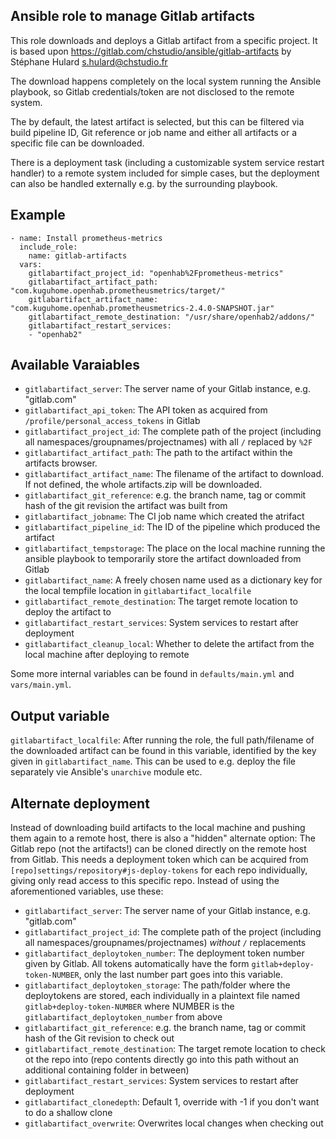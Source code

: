 Ansible role to manage Gitlab artifacts
---------------------------------------

This role downloads and deploys a Gitlab artifact from a specific project.
It is based upon https://gitlab.com/chstudio/ansible/gitlab-artifacts by Stéphane Hulard <s.hulard@chstudio.fr>

The download happens completely on the local system running the Ansible playbook, so Gitlab credentials/token are not disclosed to the remote system.

The by default, the latest artifact is selected, but this can be filtered via build pipeline ID, Git reference or job name and either all artifacts or a specific file can be downloaded.

There is a deployment task (including a customizable system service restart handler) to a remote system included for simple cases, but the deployment can also be handled externally e.g. by the surrounding playbook.


## Example

```ansible-playbook
- name: Install prometheus-metrics
  include_role:
    name: gitlab-artifacts
  vars:
    gitlabartifact_project_id: "openhab%2Fprometheus-metrics"
    gitlabartifact_artifact_path: "com.kuguhome.openhab.prometheusmetrics/target/"
    gitlabartifact_artifact_name: "com.kuguhome.openhab.prometheusmetrics-2.4.0-SNAPSHOT.jar"
    gitlabartifact_remote_destination: "/usr/share/openhab2/addons/"
    gitlabartifact_restart_services:
    - "openhab2"
```

## Available Varaiables
* `gitlabartifact_server`: The server name of your Gitlab instance, e.g. "gitlab.com"
* `gitlabartifact_api_token`: The API token as acquired from `/profile/personal_access_tokens` in Gitlab
* `gitlabartifact_project_id`: The complete path of the project (including all namespaces/groupnames/projectnames) with all `/` replaced by `%2F`
* `gitlabartifact_artifact_path`: The path to the artifact within the artifacts browser.
* `gitlabartifact_artifact_name`: The filename of the artifact to download. If not defined, the whole artifacts.zip will be downloaded.
* `gitlabartifact_git_reference`: e.g. the branch name, tag or commit hash of the git revision the artifact was built from
* `gitlabartifact_jobname`: The CI job name which created the atrifact
* `gitlabartifact_pipeline_id`: The ID of the pipeline which produced the artifact
* `gitlabartifact_tempstorage`: The place on the local machine running the ansible playbook to temporarily store the artifact downloaded from Gitlab
* `gitlabartifact_name`: A freely chosen name used as a dictionary key for the local tempfile location in `gitlabartifact_localfile`
* `gitlabartifact_remote_destination`: The target remote location to deploy the artifact to
* `gitlabartifact_restart_services`: System services to restart after deployment
* `gitlabartifact_cleanup_local`: Whether to delete the artifact from the local machine after deploying to remote

Some more internal variables can be found in `defaults/main.yml` and `vars/main.yml`.

## Output variable
`gitlabartifact_localfile`: After running the role, the full path/filename of the downloaded artifact can be found in this variable, identified by the key given in `gitlabartifact_name`. This can be used to e.g. deploy the file separately vie Ansible's `unarchive` module etc.

## Alternate deployment
Instead of downloading build artifacts to the local machine and pushing them again to a remote host, there is also a "hidden" alternate option: The Gitlab repo (not the artifacts!) can be cloned directly on the remote host from Gitlab. This needs a deployment token which can be acquired from `[repo]settings/repository#js-deploy-tokens` for each repo individually, giving only read access to this specific repo. Instead of using the aforementioned variables, use these:
* `gitlabartifact_server`: The server name of your Gitlab instance, e.g. "gitlab.com"
* `gitlabartifact_project_id`: The complete path of the project (including all namespaces/groupnames/projectnames) *without* `/` replacements
* `gitlabartifact_deploytoken_number`: The deployment token number given by Gitlab. All tokens automatically have the form `gitlab+deploy-token-NUMBER`, only the last number part goes into this variable.
* `gitlabartifact_deploytoken_storage`: The path/folder where the deploytokens are stored, each individually in a plaintext file named `gitlab+deploy-token-NUMBER` where NUMBER is the `gitlabartifact_deploytoken_number` from above
* `gitlabartifact_git_reference`: e.g. the branch name, tag or commit hash of the Git revision to check out
* `gitlabartifact_remote_destination`: The target remote location to check ot the repo into (repo contents directly go into this path without an additional containing folder in between)
* `gitlabartifact_restart_services`: System services to restart after deployment
* `gitlabartifact_clonedepth`: Default 1, override with -1 if you don't want to do a shallow clone
* `gitlabartifact_overwrite`: Overwrites local changes when checking out
